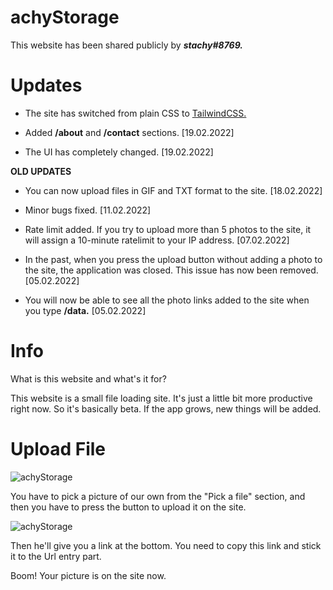 
  

# achyStorage

  

This website has been shared publicly by ***stachy#8769.***

  

# Updates

- The site has switched from plain CSS to [TailwindCSS.](https://tailwindcss.com/)
- Added **/about** and **/contact** sections. [19.02.2022]

- The UI has completely changed.  [19.02.2022]

**OLD UPDATES**

- You can now upload files in GIF and TXT format to the site. [18.02.2022]

- Minor bugs fixed. [11.02.2022]

- Rate limit added. If you try to upload more than 5 photos to the site, it will assign a 10-minute ratelimit to your IP address. [07.02.2022]

- In the past, when you press the upload button without adding a photo to the site, the application was closed. This issue has now been removed. [05.02.2022]

- You will now be able to see all the photo links added to the site when you type **/data.** [05.02.2022]

  

# Info

  

What is this website and what's it for?

This website is a small file loading site. It's just a little bit more productive right now. So it's basically beta. If the app grows, new things will be added.

  

# Upload File

  

![achyStorage](https://i.hizliresim.com/h19gd2o.png)

  

You have to pick a picture of our own from the "Pick a file" section, and then you have to press the button to upload it on the site.

  

![achyStorage](https://i.hizliresim.com/78tko5u.png)

  

Then he'll give you a link at the bottom. You need to copy this link and stick it to the Url entry part.

Boom! Your picture is on the site now.